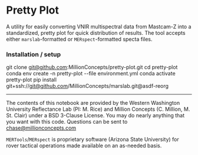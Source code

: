 # Pretty Plot

A utility for easily converting VNIR multispectral data from Mastcam-Z into a standardized, pretty plot for quick distribution of results. The tool accepts either `marslab`-formatted or `MERspect`-formatted specta files.

### Installation / setup
git clone git@github.com:MillionConcepts/pretty-plot.git
cd pretty-plot
conda env create -n pretty-plot --file environment.yml 
conda activate pretty-plot
pip install git+ssh://git@github.com/MillionConcepts/marslab.git@asdf-reorg

---
The contents of this notebook are provided by the Western Washington University Reflectance Lab (PI: M. Rice) and Million Concepts (C. Million, M. St. Clair) under a BSD 3-Clause License. You may do nearly anything that you want with this code. Questions can be sent to chase@millionconcepts.com

`MERTools`/`MERspect` is proprietary software (Arizona State University) for rover tactical operations made available on an as-needed basis.
